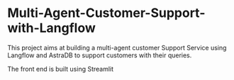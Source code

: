 # Multi-Agent-Customer-Support-with-Langflow
This project aims at building a multi-agent customer Support Service using Langflow and AstraDB to support customers with their queries. 

The front end is built using Streamlit
